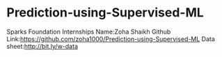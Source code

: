# Prediction-using-Supervised-ML
Sparks Foundation Internships
Name:Zoha Shaikh Github Link:https://github.com/zoha1000/Prediction-using-Supervised-ML          Data sheet:http://bit.ly/w-data

